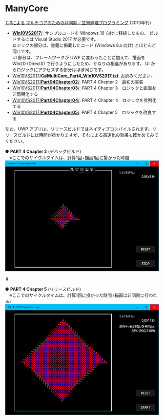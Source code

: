 # ManyCore

[Ｃ#による マルチコアのための非同期／並列処理プログラミング](http://gihyo.jp/book/2013/978-4-7741-5828-0) (2013年刊)

- [**Win10VS2017**/](./Win10VS2017): サンプルコードを Windows 10 向けに移植したもの。 ビルドするには Visual Studio 2017 が必要です。  
ロジックの部分は、書籍に掲載したコード (Windows 8.x 向け) とほとんど同じです。  
UI 部分は、フレームワークが UWP に変わったことに加えて、描画を Win2D (DirectX) で行うようにしたため、かなりの相違があります。 UI からロジックにアクセスする部分はほぼ同じです。
- [Win10VS2017/**C#MultiCore_Part4_Win10VS2017.txt**](./Win10VS2017/C%23MultiCore_Part4_Win10VS2017.txt ): お読みください。
- [Win10VS2017/**Part04Chapter02**/](./Win10VS2017/Part04Chapter02): PART 4 Chapter 2　最初の実装
- [Win10VS2017/**Part04Chapter03**/](./Win10VS2017/Part04Chapter03): PART 4 Chapter 3　ロジックと画面を非同期化する
- [Win10VS2017/**Part04Chapter04**/](./Win10VS2017/Part04Chapter04): PART 4 Chapter 4　ロジックを並列化する
- [Win10VS2017/**Part04Chapter05**/](./Win10VS2017/Part04Chapter05): PART 4 Chapter 5　ロジックを改良する
  
なお、UWP アプリは、リリースビルドではネイティブコンパイルされます。リリースビルドには時間が掛かりますが、それによる高速化の効果も確かめてみてください。
  
● **PART 4 Chapter 2** (デバッグビルド)  
　※ここでのサイクルタイムは、計算1回+描画1回に掛かった時間  
![スクリーンキャプチャー](./images/Win10VS2017_Part04Chapter05_02.png)

**⇩**

● **PART 4 Chapter 5** (リリースビルド)  
　※ここでのサイクルタイムは、計算1回に掛かった時間 (描画は非同期に行われる)  
![スクリーンキャプチャー](./images/Win10VS2017_Part04Chapter05_01.png)
